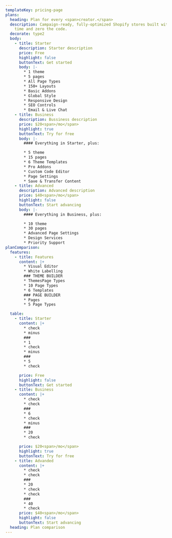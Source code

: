 ```yaml
---
templateKey: pricing-page
plans:
  heading: Plan for every <span>creator.</span>
  description: Campaign-ready, fully-optimized Shopify stores built with half the
    time and zero the code.
  decorate: type2
  body:
    - title: Starter
      description: Starter description
      price: Free
      highlight: false
      buttonText: Get started
      body: |-
        * 1 theme
        * 5 pages
        * All Page Types
        * 150+ Layouts
        * Basic Addons
        * Global Style
        * Responsive Design
        * SEO Controls
        * Email & Live Chat
    - title: Business
      description: Bussiness description
      price: $20<span>/mo</span>
      highlight: true
      buttonText: Try for free
      body: |-
        #### Everything in Starter, plus:

        * 5 theme
        * 15 pages
        * 6 Theme Templates
        * Pro Addons
        * Custom Code Editor
        * Page Settings
        * Save & Transfer Content
    - title: Advanced
      description: Advanced description
      price: $40<span>/mo</span>
      highlight: false
      buttonText: Start advancing
      body: |-
        #### Everything in Business, plus:

        * 10 theme
        * 30 pages
        * Advanced Page Settings
        * Design Services
        * Priority Support
planComparison:
  features:
    - title: Features
      content: |+
        * Visual Editor
        * White Labelling
        ### THEME BUILDER
        * ThemesPage Types
        * 10 Page Types
        * 6 Templates
        ### PAGE BUILDER
        * Pages
        * 5 Page Types

  table:
    - title: Starter
      content: |+
        * check
        * minus
        ###
        * 1
        * check
        * minus
        ###
        * 5
        * check

      price: Free
      highlight: false
      buttonText: Get started
    - title: Business
      content: |+
        * check
        * check
        ###
        * 6
        * check
        * minus
        ###
        * 20
        * check

      price: $20<span>/mo</span>
      highlight: true
      buttonText: Try for free
    - title: Advanded
      content: |+
        * check
        * check
        ###
        * 20
        * check
        * check
        ###
        * 40
        * check
      price: $40<span>/mo</span>
      highlight: false
      buttonText: Start advancing
  heading: Plan comparison
---
```

